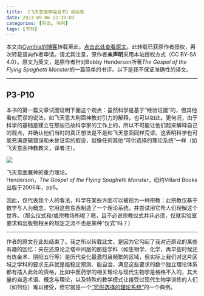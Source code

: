 ```yaml
---
title: 《飞天意面神福音书》读后感
date: 2023-09-06 22:39:03
categories: [杂谈, 书刊]
tags: [书刊]
---
```

本文由[Cy](https://cynthia7979.github.io)[nthia的博客](https://cynthia7979.github.io/Book%20Notes/Alternative%20Theories)转载至此，[点击此处](https://cynthia7979.github.io/Book%20Notes/Alternative%20Theories)[查看原文](https://cynthia7979.github.io/Book%20Notes/Alternative%20Theories)。此转载已获原作者授权，再次转载请向作者申请。请尤其注意，原作者<b>未声明</b>采用本站授权方式（CC BY-SA 4.0）。原文为英文，是原作者针对Bobby Henderson所著*The Gospel of the Flying Spaghetti Monster*的一篇简单的书评。以下是我不保证准确性的译文。

<!--more-->

---

## P3-P10

本书的第一篇文章试图证明下面这个观点：虽然科学是基于“经验证据“的，但其他看似荒谬的说法，如飞天意大利面神教对引力的解释，也可以如此。更何况，由于科学的基础是建立在那些已故科学家的工作上的，所以不可能让他们起来解释自己的观点，并确认他们当时的真正想法是不是和飞天意面同样荒谬。这表明科学也可能充满逻辑错误和未曾证实的假设，就像任何其他“可供选择的理论系统”一样（如飞天意面神教教义，译者注）。

![](https://cynthia7979.github.io/static/FSM%20Theory%20of%20Gravity.jpg)

飞天意面魔神的重力理论。  
Henderson，*The Gospel of the Flying Spaghetti Monster*，纽约Villard Books出版于2006年，pp5。

因此，仅代表我个人的看法，科学在某些方面可以被视为一种宗教：此宗教仅基于数学与人为概念，它用这些东西制造了一个理论系统，并尝试用它帮人们理解这个世界。（那么仪式和/或宗教场所呢？嗯，且不必说宗教仪式并非必须，仅就实验室要求和出版物相关的规定之流不也是某种“仪式”吗？）

---

作者的原文在此处结束了。我之所以转载此文，是因为它勾起了我对还原论的某些有趣的回忆：夹在还原论之塔中间层的那些学科（如生物学、化学，再早些时候还有炼金术、阴阳五行等）是历代变化最激烈且频繁的区域，但实际上我们对这片区域之学科的要求无非就是能稳定预测、能自洽，满足这些要求的数个独立理论体系都有插入此处的资格，比如中医药学的相关理论与现代生物学是格格不入的，其大量的自造术语、概念与理论，以及特殊的教学模式让接受过现代生物学训练的人们（如列位）难以接受，但它就是一个[”可供选择的理论系统“](#here)的一个典例。
